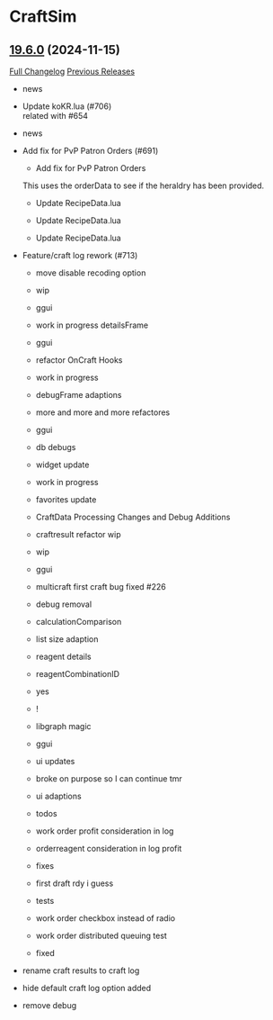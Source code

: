 # CraftSim

## [19.6.0](https://github.com/derfloh205/CraftSim/tree/19.6.0) (2024-11-15)
[Full Changelog](https://github.com/derfloh205/CraftSim/compare/19.5.1...19.6.0) [Previous Releases](https://github.com/derfloh205/CraftSim/releases)

- news  
- Update koKR.lua (#706)  
    related with #654  
- news  
- Add fix for PvP Patron Orders (#691)  
    * Add fix for PvP Patron Orders  
    This uses the orderData to see if the heraldry has been provided.  
    * Update RecipeData.lua  
    * Update RecipeData.lua  
    * Update RecipeData.lua  
- Feature/craft log rework (#713)  
    * move disable recoding option  
    * wip  
    * ggui  
    * work in progress detailsFrame  
    * ggui  
    * refactor OnCraft Hooks  
    * work in progress  
    * debugFrame adaptions  
    * more and more and more refactores  
    * ggui  
    * db debugs  
    * widget update  
    * work in progress  
    * favorites update  
    * CraftData Processing Changes and Debug Additions  
    * craftresult refactor wip  
    * wip  
    * ggui  
    * multicraft first craft bug fixed #226  
    * debug removal  
    * calculationComparison  
    * list size adaption  
    * reagent details  
    * reagentCombinationID  
    * yes  
    * !  
    * libgraph magic  
    * ggui  
    * ui updates  
    * broke on purpose so I can continue tmr  
    * ui adaptions  
    * todos  
    * work order profit consideration in log  
    * orderreagent consideration in log profit  
    * fixes  
    * first draft rdy i guess  
    * tests  
    * work order checkbox instead of radio  
    * work order distributed queuing test  
    * fixed  
- rename craft results to craft log  
- hide default craft log option added  
- remove debug  
